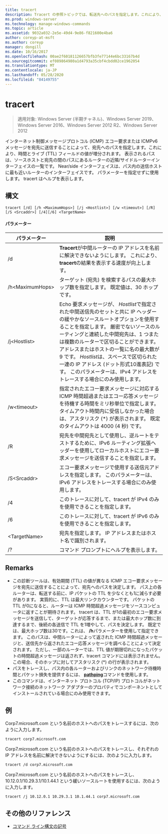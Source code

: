 ```yaml
---
title: tracert
description: Tracert の参照トピックでは、転送先へのパスを指定します。これにより、インターネット制御メッセージプロトコル (ICMP) のエコー要求または ICMPv6 メッセージが転送先に送信され、時間がライブ (TTL) フィールドの値が増加します。
ms.prod: windows-server
ms.technology: manage-windows-commands
ms.topic: article
ms.assetid: 9032a032-2e5e-49d4-9e86-f821600e4ba6
author: coreyp-at-msft
ms.author: coreyp
manager: dongill
ms.date: 10/16/2017
ms.openlocfilehash: 00ae2f60181126657bfb3fe77144e6bc33167b4d
ms.sourcegitcommit: ef089864980a1d4793a35cbf4cbdd02ce1962054
ms.translationtype: MT
ms.contentlocale: ja-JP
ms.lasthandoff: 05/28/2020
ms.locfileid: "84149755"
---
```

# <a name="tracert"></a>tracert

> 適用対象: Windows Server (半期チャネル)、Windows Server 2019、Windows Server 2016、Windows Server 2012 R2、Windows Server 2012

インターネット制御メッセージプロトコル (ICMP) エコー要求または ICMPv6 メッセージを宛先に送信することによって、宛先へのパスを指定します。これにより、時間とライブ (TTL) フィールドの値が増分されます。 表示されるパスは、ソースホストと宛先の間のパスにあるルーターの近隣/サイドルーターインターフェイスの一覧です。 Near/side インターフェイスは、パス内の送信ホストに最も近いルーターのインターフェイスです。 パラメーターを指定せずに使用します。 tracert はヘルプを表示します。

## <a name="syntax"></a>構文

```
tracert [/d] [/h <MaximumHops>] [/j <Hostlist>] [/w <timeout>] [/R] [/S <Srcaddr>] [/4][/6] <TargetName>
```

#### <a name="parameters"></a>パラメーター

|パラメーター|説明|
|-------|--------|
|/d|**Tracert**が中間ルーターの IP アドレスを名前に解決できないようにします。 これにより、 **tracert**の結果を表示する速度が向上します。|
|/h\<MaximumHops>|ターゲット (宛先) を検索するパスの最大ホップ数を指定します。 既定値は、30 ホップです。|
|/j\<Hostlist>|Echo 要求メッセージが、 *Hostlist*で指定された中間送信先のセットと共に IP ヘッダーの緩やかなソースルートオプションを使用することを指定します。 厳密でないソースのルーティングと連続した中間宛先は、1 つまたは複数のルーターで区切ることができます。 アドレスまたはホストの一覧に名の最大数が 9 です。 *Hostlist*は、スペースで区切られた一連の IP アドレス (ドット形式10進表記) です。 このパラメーターは、IPv4 アドレスをトレースする場合にのみ使用します。|
|/w\<timeout>|指定されたエコー要求メッセージに対応する ICMP 時間超過またはエコー応答メッセージを待機する時間をミリ秒単位で指定します。 タイムアウト時間内に受信しなかった場合は、アスタリスク (*) が表示されます。 既定のタイムアウトは 4000 (4 秒) です。|
|/R|宛先を中間宛先として使用し、逆ルートをテストするために、IPv6 ルーティング拡張ヘッダーを使用してローカルホストにエコー要求メッセージを送信することを指定します。|
|/S\<Srcaddr>|エコー要求メッセージで使用する送信元アドレスを指定します。 このパラメーターは、IPv6 アドレスをトレースする場合にのみ使用します。|
|/4|このトレースに対して、tracert が IPv4 のみを使用できることを指定します。|
|/6|このトレースに対して、tracert が IPv6 のみを使用できることを指定します。|
|\<TargetName>|宛先を指定します。 IP アドレスまたはホスト名で識別されます。|
|/?|コマンド プロンプトにヘルプを表示します。|

## <a name="remarks"></a>Remarks

- この診断ツールは、有効期間 (TTL) の値が異なる ICMP エコー要求メッセージを宛先に送信することによって、宛先へのパスを決定します。 パス上の各ルーターは、転送する前に、IP パケットの TTL を少なくとも1に減らす必要があります。 実質的に、TTL は最大リンクカウンターです。 パケットの TTL が0になると、ルーターは ICMP 時間超過メッセージをソースコンピュータに返すことが期待されます。 tracert は、TTL が1の最初のエコー要求メッセージを送信して、ターゲットが応答するまで、または最大ホップ数に到達するまで、後続の各送信で TTL を1増やして、パスを決定します。 既定では、最大ホップ数は30です。これは、 **/h**パラメーターを使用して指定できます。 このパスは、中間ルーターによって返された ICMP 時間超過メッセージと、送信先から返されたエコー応答メッセージを調べることによって決定されます。 ただし、一部のルーターでは、TTL 値が期限切れになったパケットの時間超過メッセージは返されず、tracert コマンドには表示されません。 この場合、そのホップに対してアスタリスク (*) の行が表示されます。
- パスをトレースし、パス内の各ルーターおよびリンクのネットワーク待機時間とパケット損失を提供するには、 [**pathping**](pathping.md)コマンドを使用します。
- このコマンドは、インターネット プロトコル (TCP/IP) プロトコルがネットワーク接続のネットワーク アダプターのプロパティでコンポーネントとしてインストールされている場合にのみ使用できます。

## <a name="examples"></a>例

Corp7.microsoft.com という名前のホストへのパスをトレースするには、次のように入力します。
```
tracert corp7.microsoft.com
```
Corp7.microsoft.com という名前のホストへのパスをトレースし、それぞれの IP アドレスを名前に解決できないようにするには、次のように入力します。
```
tracert /d corp7.microsoft.com
```
Corp7.microsoft.com という名前のホストへのパスをトレースし、10.12.0.1/10.29.3.1/10.1.44.1 という緩いソースルートを使用するには、次のように入力します。
```
tracert /j 10.12.0.1 10.29.3.1 10.1.44.1 corp7.microsoft.com
```

## <a name="additional-references"></a>その他のリファレンス

- [コマンド ライン構文の記号](command-line-syntax-key.md)
